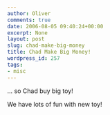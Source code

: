 ```yaml
---
author: Oliver
comments: true
date: 2006-08-05 09:40:24+00:00
excerpt: None
layout: post
slug: chad-make-big-money
title: Chad Make Big Money!
wordpress_id: 257
tags:
- misc
---
```


... so Chad buy big toy!



We have lots of fun with new toy!